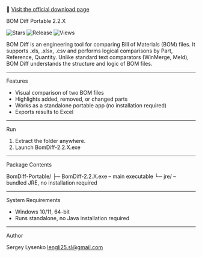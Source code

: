 📘 [Visit the official download page](https://lengli25.github.io/bom-diff-portable/)

BOM Diff Portable 2.2.X

![Stars](https://img.shields.io/github/stars/lengli25/bom-diff-portable?style=social)
![Release](https://img.shields.io/github/v/release/lengli25/bom-diff-portable)
![Views](https://img.shields.io/badge/dynamic/json?color=blue&label=Page%20Views&query=value&url=https://api.countapi.xyz/hit/bomdiff/github-pages)


BOM Diff is an engineering tool for comparing Bill of Materials (BOM) files.
It supports .xls, .xlsx, .csv and performs logical comparisons by
Part, Reference, Quantity.
Unlike standard text comparators (WinMerge, Meld), 
BOM Diff understands the structure and logic of BOM files.

----------------------------------------
Features

- Visual comparison of two BOM files
- Highlights added, removed, or changed parts
- Works as a standalone portable app (no installation required)
- Exports results to Excel

----------------------------------------
Run

1. Extract the folder anywhere.
2. Launch BomDiff-2.2.X.exe

----------------------------------------
Package Contents

BomDiff-Portable/
 ├─ BomDiff-2.2.X.exe   – main executable
 └─ jre/                – bundled JRE, no installation required

----------------------------------------
System Requirements

- Windows 10/11, 64-bit
- Runs standalone, no Java installation required

----------------------------------------
Author

Sergey Lysenko
lengli25.sl@gmail.com
